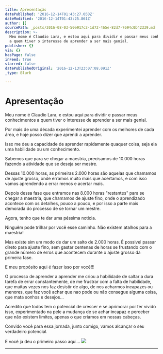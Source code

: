 ```yaml
---
title: Apresentação
datePublished: '2016-12-14T01:43:27.050Z'
dateModified: '2016-12-14T01:43:25.861Z'
author: []
sourcePath: _posts/2016-08-03-50e917c2-1d72-465e-82d7-7694c0b42339.md
description: >-
  Meu nome é Claudio Lara, e estou aqui para dividir e passar meus conhecimentos
  a quem tiver o interesse de aprender a ser mais genial.
publisher: {}
via: {}
hasPage: false
inFeed: true
starred: false
datePublishedOriginal: '2016-12-13T23:07:08.091Z'
_type: Blurb

---
```

# Apresentação

Meu nome é Claudio Lara, e estou aqui para dividir e passar meus conhecimentos a quem tiver o interesse de aprender a ser mais genial.

Por mais de uma década experimentei aprender com os melhores de cada área, e hoje posso dizer que aprendi a aprender.

Isso me deu a capacidade de aprender rapidamente quaquer coisa, seja ela uma habilidade ou um conhecimento.

Sabemos que para se chegar a maestria, precisamos de 10.000 horas fazendo a atividade que se deseja ser mestre.

Dessas 10.000 horas, as primeiras 2.000 horas são aquelas que chamamos de ajuste grosso, onde erramos muito mais que acertamos, e com isso vamos aprendendo a errar menos e acertar mais.

Depois dessa fase que entramos nas 8.000 horas "restantes" para se chegar a maestria, que chamamos de ajuste fino, onde o aprendizado acontece com os detalhes, pouco a pouco, e por isso a parte mais demorada do processo de se tornar um mestre.

Agora, tenho que te dar uma péssima noticia.

Ninguêm pode trilhar por você esse caminho. Não existem atalhos para a maestria!

Mas existe sim um modo de dar um salto de 2.000 horas. É possivel passar direto para ajuste fino, sem gastar centenas de horas se frustando com o grande número de erros que acontecem durante o ajuste grosso da primeira fase.

E meu propósito aqui é fazer isso por você!!!

O processo de aprender a aprender me criou a habilidade de saltar a dura tarefa de errar constantemente, de me frustrar com a falta de habilidade, que muitas vezes nos faz desistir de algo, de nos acharmos incapazes ou menores, que faz você achar que nao pode ou não consegue alguma coisa, que mata sonhos e desejos...

Acredito que todos tem o potencial de crescer e se aprimorar por ter vivido isso, experimentado na pele a mudança de se achar incapaz e perceber que não existem limites, apenas o que criamos em nossas cabeças.

Convido você para essa jornada, junto comigo, vamos alcançar o seu verdadeiro potencial.

E você ja deu o primeiro passo aqui...
![](https://the-grid-user-content.s3-us-west-2.amazonaws.com/cae2a5ee-2340-449b-b1e9-e981e65cdc10.jpg)

---